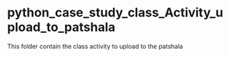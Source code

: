 # python_case_study_class_Activity_upload_to_patshala
This folder contain the class activity to upload to the patshala
